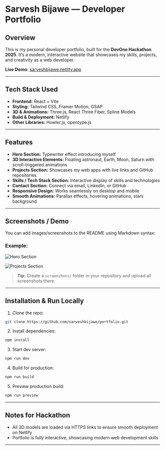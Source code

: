 # Sarvesh Bijawe — Developer Portfolio

## Overview

This is my personal developer portfolio, built for the **DevOne Hackathon 2025**.
It’s a modern, interactive website that showcases my skills, projects, and creativity as a web developer.

**Live Demo:** [sarveshbijawe.netlify.app](https://sarveshbijawe.netlify.app)

---

## Tech Stack Used

* **Frontend:** React + Vite
* **Styling:** Tailwind CSS, Framer Motion, GSAP
* **3D & Animations:** Three.js, React Three Fiber, Spline Models
* **Build & Deployment:** Netlify
* **Other Libraries:** Howler.js, opentype.js

---

## Features

* **Hero Section:** Typewriter effect introducing myself
* **3D Interactive Elements:** Floating astronaut, Earth, Moon, Saturn with scroll-triggered animations
* **Projects Section:** Showcases my web apps with live links and GitHub repositories
* **Skills / Tech Stack Section:** Interactive display of skills and technologies
* **Contact Section:** Connect via email, LinkedIn, or GitHub
* **Responsive Design:** Works seamlessly on desktop and mobile
* **Smooth Animations:** Parallax effects, hovering animations, stars background

---

## Screenshots / Demo

You can add images/screenshots to the README using Markdown syntax:

### Example:

![Hero Section](https://github.com/sarveshbijawe/portfolio/blob/main/screenshots/hero.png)

![Projects Section](https://github.com/sarveshbijawe/portfolio/blob/main/screenshots/projects.png)

> **Tip:** Create a `screenshots/` folder in your repository and upload all screenshots there.

---

## Installation & Run Locally

1. Clone the repo:

```bash
git clone https://github.com/sarveshbijawe/portfolio.git
```

2. Install dependencies:

```bash
npm install
```

3. Start dev server:

```bash
npm run dev
```

4. Build for production:

```bash
npm run build
```

5. Preview production build:

```bash
npm run preview
```

---

## Notes for Hackathon

* All 3D models are loaded via HTTPS links to ensure smooth deployment on Netlify
* Portfolio is fully interactive, showcasing modern web development skills

---

